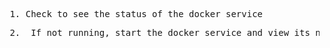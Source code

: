 <pre> 1. Check to see the status of the docker service </pre>

<pre> 2.  If not running, start the docker service and view its niceness level. Then Stop the docker service </pre>


